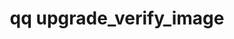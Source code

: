 ---
category: upgrade
command: upgrade_verify_image
keywords: qq, qq_cli, upgrade_verify_image
optional_options:
- alternate: []
  help: FS path to upgrade image
  name: --path
  required: true
permalink: /qq-cli-command-guide/upgrade/upgrade_verify_image.html
positional_options: []
sidebar: qq_cli_command_reference_sidebar
summary: This section explains how to use the <code>qq upgrade_verify_image</code>
  command.
synopsis: Verify an image path for upgrade
title: qq upgrade_verify_image
usage: qq upgrade_verify_image [-h] --path PATH
zendesk_source: qq CLI Command Guide

---